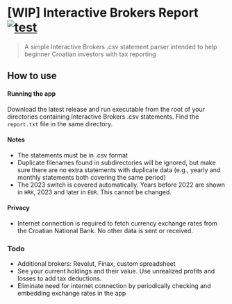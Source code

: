 # [WIP] Interactive Brokers Report [![test](https://github.com/thinktwice13/ibkr-report/actions/workflows/test.yaml/badge.svg?branch=main)](https://github.com/thinktwice13/ibkr-report/actions/workflows/test.yaml)
> A simple Interactive Brokers .csv statement parser intended to help beginner Croatian investors with tax reporting 
## How to use
#### Running the app
Download the latest release and run executable from the root of your directories containing Interactive Brokers .csv statements. Find the `report.txt` file in the same directory. 

#### Notes
- The statements must be in .csv format
- Duplicate filenames found in subdirectories will be ignored, but make sure there are no extra statements with duplicate data (e.g., yearly and monthly statements both covering the same period)
- The 2023 switch is covered automatically. Years before 2022 are shown in `HRK`, 2023 and later in `EUR`. This cannot be changed.

#### Privacy
- Internet connection is required to fetch currency exchange rates from the Croatian National Bank. No other data is sent or received.

### Todo
- Additional brokers: Revolut, Finax, custom spreadsheet
- See your current holdings and their value. Use unrealized profits and losses to add tax deductions.
- Eliminate need for internet connection by periodically checking and embedding exchange rates in the app